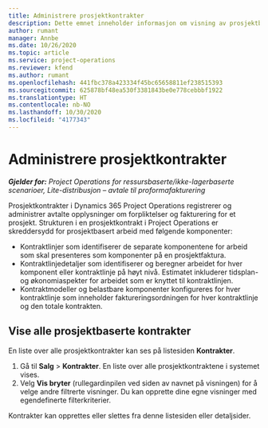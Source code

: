 ```yaml
---
title: Administrere prosjektkontrakter
description: Dette emnet inneholder informasjon om visning av prosjektbaserte kontrakter.
author: rumant
manager: Annbe
ms.date: 10/26/2020
ms.topic: article
ms.service: project-operations
ms.reviewer: kfend
ms.author: rumant
ms.openlocfilehash: 441fbc378a423334f45bc65658811ef238515393
ms.sourcegitcommit: 625878bf48ea530f3381843be0e778cebbbf1922
ms.translationtype: HT
ms.contentlocale: nb-NO
ms.lasthandoff: 10/30/2020
ms.locfileid: "4177343"
---
```

# <a name="manage-project-contracts"></a>Administrere prosjektkontrakter

_**Gjelder for:** Project Operations for ressursbaserte/ikke-lagerbaserte scenarioer, Lite-distribusjon – avtale til proformafakturering_

Prosjektkontrakter i Dynamics 365 Project Operations registrerer og administrer avtalte opplysninger om forpliktelser og fakturering for et prosjekt. Strukturen i en prosjektkontrakt i Project Operations er skreddersydd for prosjektbasert arbeid med følgende komponenter:

- Kontraktlinjer som identifiserer de separate komponentene for arbeid som skal presenteres som komponenter på en prosjektfaktura.
- Kontraktlinjedetaljer som identifiserer og beregner arbeidet for hver komponent eller kontraktlinje på høyt nivå. Estimatet inkluderer tidsplan- og økonomiaspekter for arbeidet som er knyttet til kontraktlinjen.
- Kontraktmodeller og belastbare komponenter konfigureres for hver kontraktlinje som inneholder faktureringsordningen for hver kontraktlinje og den totale kontrakten.

## <a name="view-all-project-based-contracts"></a>Vise alle prosjektbaserte kontrakter

En liste over alle prosjektkontrakter kan ses på listesiden **Kontrakter**. 

1. Gå til **Salg** > **Kontrakter**. En liste over alle prosjektkontraktene i systemet vises. 
2. Velg **Vis bryter** (rullegardinpilen ved siden av navnet på visningen) for å velge andre filtrerte visninger. Du kan opprette dine egne visninger med egendefinerte filterkriterier.

Kontrakter kan opprettes eller slettes fra denne listesiden eller detaljsider.
